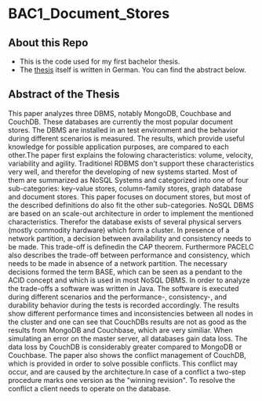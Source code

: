 # BAC1_Document_Stores
## About this Repo
* This is the code used for my first bachelor thesis.
* The [thesis](http://www.hoeselm.at/BachelorThesis1_Markus_Hoesel.pdf) itself is written in German. You can find the abstract below.

## Abstract of the Thesis
This  paper analyzes three  DBMS, notably MongoDB,  Couchbase  and  CouchDB. These databases  are  currently  the  most  popular  document  stores. The DBMS  are  installed  in  an test environment and the behavior during different scenarios is measured. The results, which provide useful knowledge for possible application purposes, are compared to each other.The paper first explains  the folowing characteristics: volume, velocity, variability and agility. Traditionel RDBMS don't support these characteristics very well, and therefor the developing of new systems started. Most of them are summarized as NoSQL Systems and categorized into one of four sub-categories: key-value stores, column-family stores, graph database and document  stores. This  paper  focuses  on  document  stores,  but  most  of  the described definitions do also fit the other sub-categories. NoSQL  DBMS are  based  on an scale-out  architecture  in  order to  implement  the  mentioned characteristics. Therefor  the  database  exists  of several  physical  servers  (mostly  commodity hardware)  which form a  cluster. In  presence  of  a  network  partition,  a  decision  between availability and consistency needs to be made. This trade-off is definedin the CAP theorem. Furthermore  PACELC also describes the trade-off  between  performance  and  consistency, which needs to be made in absence of a network partition. The necessary decisions formed the term BASE, which can be seen as a pendant to the ACID concept and which is used in most NoSQL DBMS. In  order  to  analyze  the  trade-offs  a  software  was  written  in  Java.  The  software  is  executed during different scenarios and the performance-, consistency-, and durability behavior during the  tests is  recorded  accordingly. The  results  show different  performance  times  and inconsistencies between all nodes in the cluster and one can see that CouchDBs results are not  as  good  as  the  results  from  MongoDB  and  Couchbase,  which  are  very  similiar. When simulating  an  error  on  the  master  server,  all  databases gain  data  loss. The data  loss by CouchDB is considerably greater compared to MongoDB or Couchbase. The  paper  also  shows  the  conflict  management  of  CouchDB,  which  is  provided  in  order  to solve possible conflicts. This conflict may occur, and are caused by the architecture.In case of a conflict a two-step procedure marks one version as the "winning revision". To resolve the conflict a client needs to operate on the database. 

